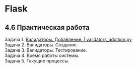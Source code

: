 # Flask
## 4.6 Практическая работа

Задача 1. [Валидаторы. Добавление. | validators_addition.py](https://github.com/wafflelios/Python-Advanced/blob/main/mod4/validators_addition.py)<br>
Задача 2. Валидаторы. Создание.<br>
Задача 3. Валидаторы. Тестирование.<br>
Задача 4. Время работы системы.<br>
Задача 5. Текущие процессы.
